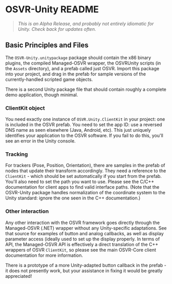 # OSVR-Unity README

> _This is an Alpha Release, and probably not entirely idiomatic for Unity. Check back for updates often._

## Basic Principles and Files
The `OSVR-Unity.unitypackage` package should contain the x86 binary plugins, the compiled Managed-OSVR wrapper, the OSVRUnity scripts (in the `Assets` directory), and a prefab called just OSVR. Import this package into your project, and drag in the prefab for sample versions of the currently-handled scripted game objects.

There is a second Unity package file that should contain roughly a complete demo application, though minimal.

### ClientKit object
You need exactly one instance of `OSVR.Unity.ClientKit` in your project: one is included in the OSVR prefab. You need to set the app ID: use a reversed DNS name as seen elsewhere (Java, Android, etc). This just uniquely identifies your application to the OSVR software. If you fail to do this, you'll see an error in the Unity console.

### Tracking
For trackers (Pose, Position, Orientation), there are samples in the prefab of nodes that update their transform accordingly. They need a reference to the `ClientKit` - which should be set automatically if you start from the prefab. You'll also need to set the path you want to use. Please see the C/C++ documentation for client apps to find valid interface paths. (Note that the OSVR-Unity package handles normalization of the coordinate system to the Unity standard: ignore the one seen in the C++ documentation.)

### Other interaction
Any other interaction with the OSVR framework goes directly through the Managed-OSVR (.NET) wrapper without any Unity-specific adaptations. See that source for examples of button and analog callbacks, as well as display parameter access (ideally used to set up the display properly. In terms of API, the Managed-OSVR API is effectively a direct translation of the C++ wrappers of OSVR `ClientKit`, so please see the main OSVR-Core client documentation for more information.

There is a prototype of a more Unity-adapted button callback in the prefab - it does not presently work, but your assistance in fixing it would be greatly appreciated!
